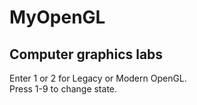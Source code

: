 # MyOpenGL
## Computer graphics labs
Enter 1 or 2 for Legacy or Modern OpenGL.
<br>
Press 1-9 to change state.
